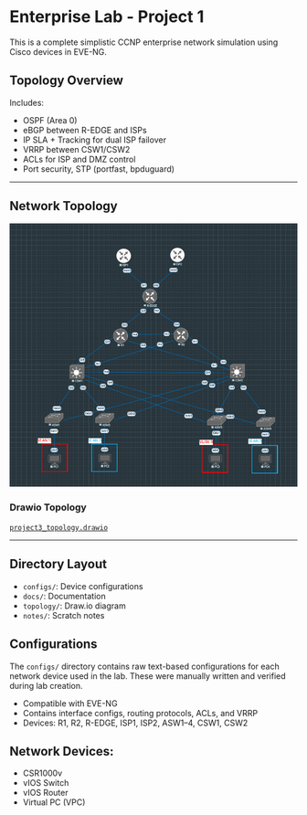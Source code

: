 # Enterprise Lab - Project 1

This is a complete simplistic CCNP enterprise network simulation using Cisco devices in EVE-NG.

## Topology Overview
Includes:
- OSPF (Area 0)
- eBGP between R-EDGE and ISPs
- IP SLA + Tracking for dual ISP failover
- VRRP between CSW1/CSW2
- ACLs for ISP and DMZ control
- Port security, STP (portfast, bpduguard)

---

## Network Topology

![`Network Topology`](topology/topo-eve_ng.png)

### Drawio Topology
[`project3_topology.drawio`](topology/full_tpology.drawio)  

---

## Directory Layout
- `configs/`: Device configurations
- `docs/`: Documentation
- `topology/`: Draw.io diagram
- `notes/`: Scratch notes

## Configurations

The `configs/` directory contains raw text-based configurations for each network device used in the lab. These were manually written and verified during lab creation.

- Compatible with EVE-NG
- Contains interface configs, routing protocols, ACLs, and VRRP
- Devices: R1, R2, R-EDGE, ISP1, ISP2, ASW1–4, CSW1, CSW2

## Network Devices:
- CSR1000v
- vIOS Switch
- vIOS Router
- Virtual PC (VPC)
